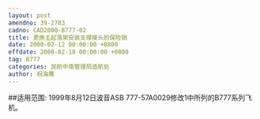 ```yaml
---
layout: post
amendno: 39-2783
cadno: CAD2000-B777-02
title: 更换主起落架安装支撑接头的保险销
date: 2000-02-12 00:00:00 +0800
effdate: 2000-02-18 00:00:00 +0800
tag: B777
categories: 民航中南管理局适航处
author: 祝海鹰
---
```


##适用范围:
1999年8月12日波音ASB 777-57A0029修改1中所列的B777系列飞机。

